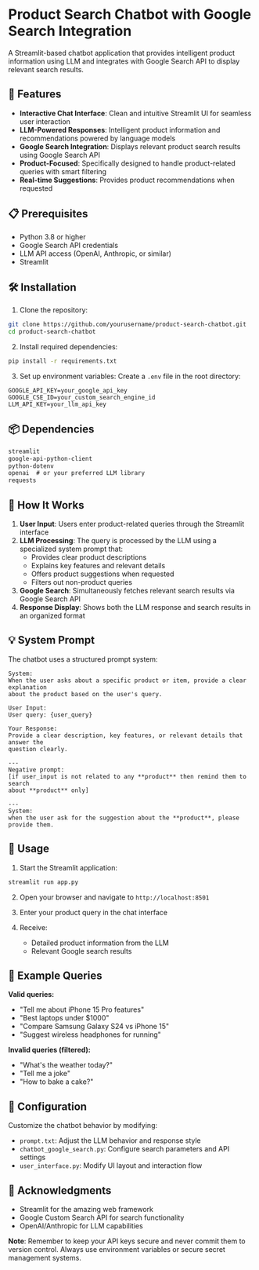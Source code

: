 # Product Search Chatbot with Google Search Integration

A Streamlit-based chatbot application that provides intelligent product information using LLM and integrates with Google Search API to display relevant search results.

## 🚀 Features

- **Interactive Chat Interface**: Clean and intuitive Streamlit UI for seamless user interaction
- **LLM-Powered Responses**: Intelligent product information and recommendations powered by language models
- **Google Search Integration**: Displays relevant product search results using Google Search API
- **Product-Focused**: Specifically designed to handle product-related queries with smart filtering
- **Real-time Suggestions**: Provides product recommendations when requested

## 📋 Prerequisites

- Python 3.8 or higher
- Google Search API credentials
- LLM API access (OpenAI, Anthropic, or similar)
- Streamlit

## 🛠️ Installation

1. Clone the repository:
```bash
git clone https://github.com/yourusername/product-search-chatbot.git
cd product-search-chatbot
```

2. Install required dependencies:
```bash
pip install -r requirements.txt
```

3. Set up environment variables:
Create a `.env` file in the root directory:
```env
GOOGLE_API_KEY=your_google_api_key
GOOGLE_CSE_ID=your_custom_search_engine_id
LLM_API_KEY=your_llm_api_key
```

## 📦 Dependencies

```txt
streamlit
google-api-python-client
python-dotenv
openai  # or your preferred LLM library
requests
```

## 🎯 How It Works

1. **User Input**: Users enter product-related queries through the Streamlit interface
2. **LLM Processing**: The query is processed by the LLM using a specialized system prompt that:
   - Provides clear product descriptions
   - Explains key features and relevant details
   - Offers product suggestions when requested
   - Filters out non-product queries
3. **Google Search**: Simultaneously fetches relevant search results via Google Search API
4. **Response Display**: Shows both the LLM response and search results in an organized format

## 💡 System Prompt

The chatbot uses a structured prompt system:

```
System:
When the user asks about a specific product or item, provide a clear explanation 
about the product based on the user's query.

User Input:
User query: {user_query}

Your Response:
Provide a clear description, key features, or relevant details that answer the 
question clearly.

---
Negative prompt:
[if user_input is not related to any **product** then remind them to search 
about **product** only]

---
System:
when the user ask for the suggestion about the **product**, please provide them.
```

## 🚀 Usage

1. Start the Streamlit application:
```bash
streamlit run app.py
```

2. Open your browser and navigate to `http://localhost:8501`

3. Enter your product query in the chat interface

4. Receive:
   - Detailed product information from the LLM
   - Relevant Google search results

## 📝 Example Queries

**Valid queries:**
- "Tell me about iPhone 15 Pro features"
- "Best laptops under $1000"
- "Compare Samsung Galaxy S24 vs iPhone 15"
- "Suggest wireless headphones for running"

**Invalid queries (filtered):**
- "What's the weather today?"
- "Tell me a joke"
- "How to bake a cake?"

## 🔧 Configuration

Customize the chatbot behavior by modifying:

- `prompt.txt`: Adjust the LLM behavior and response style
- `chatbot_google_search.py`: Configure search parameters and API settings
- `user_interface.py`: Modify UI layout and interaction flow




## 🙏 Acknowledgments

- Streamlit for the amazing web framework
- Google Custom Search API for search functionality
- OpenAI/Anthropic for LLM capabilities


**Note**: Remember to keep your API keys secure and never commit them to version control. Always use environment variables or secure secret management systems.
